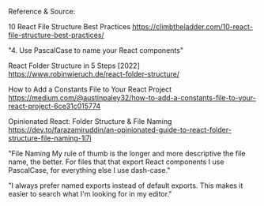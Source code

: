 Reference & Source:

10 React File Structure Best Practices
https://climbtheladder.com/10-react-file-structure-best-practices/

"4. Use PascalCase to name your React components"

React Folder Structure in 5 Steps [2022]
https://www.robinwieruch.de/react-folder-structure/

How to Add a Constants File to Your React Project
https://medium.com/@austinpaley32/how-to-add-a-constants-file-to-your-react-project-6ce31c015774

Opinionated React: Folder Structure & File Naming
https://dev.to/farazamiruddin/an-opinionated-guide-to-react-folder-structure-file-naming-1l7i

"File Naming
My rule of thumb is the longer and more descriptive the file name, the better. For files that that export React components I use PascalCase, for everything else I use dash-case."

"I always prefer named exports instead of default exports. This makes it easier to search what I'm looking for in my editor."